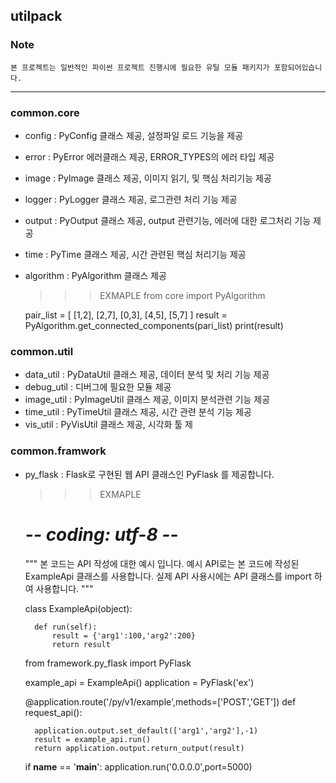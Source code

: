 ## utilpack  


### Note
    본 프로젝트는 일반적인 파이썬 프로젝트 진행시에 필요한 유틸 모듈 패키지가 포함되어있습니다.
    
---

### common.core
- config : PyConfig 클래스 제공, 설정파일 로드 기능을 제공
- error : PyError 에러클래스 제공, ERROR_TYPES의 에러 타입 제공
- image : PyImage 클래스 제공, 이미지 읽기, 및 핵심 처리기능 제공
- logger : PyLogger 클래스 제공, 로그관련 처리 기능 제공
- output : PyOutput 클래스 제공, output 관련기능, 에러에 대한 로그처리 기능 제공
- time : PyTime 클래스 제공, 시간 관련된 핵심 처리기능 제공
- algorithm : PyAlgorithm 클래스 제공

   
    >>> EXMAPLE
    from core import PyAlgorithm
    
    pair_list = [ [1,2], [2,7], [0,3], [4,5], [5,7] ]
    result = PyAlgorithm.get_connected_components(pari_list)
    print(result)

### common.util

- data_util : PyDataUtil 클래스 제공, 데이터 분석 및 처리 기능 제공
- debug_util : 디버그에 필요한 모듈 제공
- image_util : PyImageUtil 클래스 제공, 이미지 분석관련 기능 제공
- time_util : PyTimeUtil 클래스 제공, 시간 관련 분석 기능 제공
- vis_util : PyVisUtil 클래스 제공, 시각화 툴 제


### common.framwork  

- py_flask : Flask로 구현된 웹 API 클래스인 PyFlask 를 제공합니다.  


    >>> EXMAPLE
    
    # -*- coding: utf-8 -*-
    """
    본 코드는 API 작성에 대한 예시 입니다.
    예시 API로는 본 코드에 작성된
    ExampleApi 클래스를 사용합니다.
    실제 API 사용시에는 API 클래스를 import 하여 사용합니다.
    """
    
    
    class ExampleApi(object):
    
        def run(self):
            result = {'arg1':100,'arg2':200}
            return result
    
    
    from framework.py_flask import PyFlask
    
    example_api = ExampleApi()
    application = PyFlask('ex')
    
    
    @application.route('/py/v1/example',methods=['POST','GET'])
    def request_api():
    
        application.output.set_default(['arg1','arg2'],-1)
        result = example_api.run()
        return application.output.return_output(result)
    
    if __name__ == '__main__':
        application.run('0.0.0.0',port=5000)    
    

